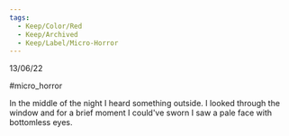 ```yaml
---
tags:
  - Keep/Color/Red
  - Keep/Archived
  - Keep/Label/Micro-Horror
---
```


13/06/22

#micro_horror 

In the middle of the night I heard something outside.
I looked through the window and for a brief moment I could've sworn I saw a pale face with bottomless eyes.